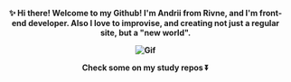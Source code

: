 <p align="center" style="font_size:40px">
<strong> 
✨ Hi there! Welcome to my Github! I'm Andrii from Rivne, and I'm front-end developer.
 Also I love to improvise, and creating not just a regular site, but a "new world".
 </p>
<p align="center">
<img src="https://i.gifer.com/origin/6a/6a215df49524df23bbb9ebbd2da7b45f.gif" alt="Gif" class="picture">
</p>
<p align="center">
Check some on my study repos ⏬
</strong>
</p>

